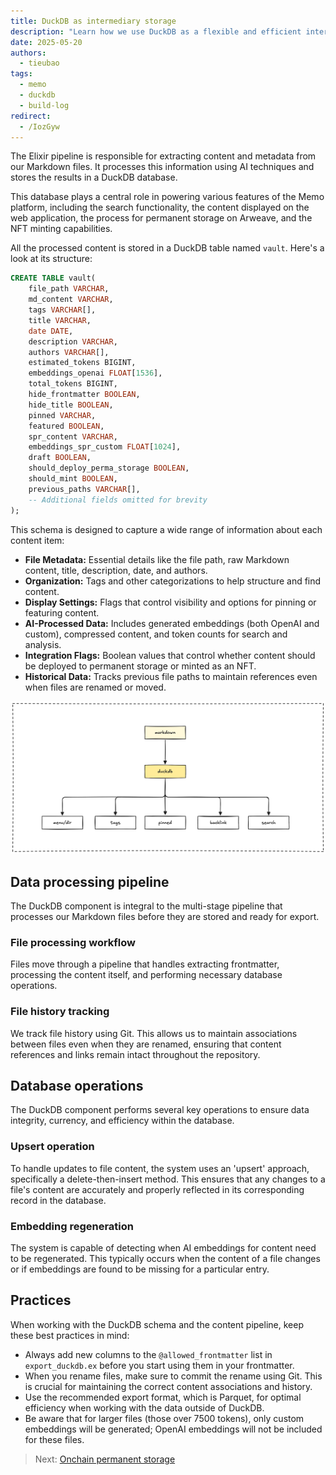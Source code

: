 ```yaml
---
title: DuckDB as intermediary storage
description: "Learn how we use DuckDB as a flexible and efficient intermediary storage solution in the Memo content pipeline."
date: 2025-05-20
authors:
  - tieubao
tags:
  - memo
  - duckdb
  - build-log
redirect:
  - /IozGyw
---
```


The Elixir pipeline is responsible for extracting content and metadata from our Markdown files. It processes this information using AI techniques and stores the results in a DuckDB database.

This database plays a central role in powering various features of the Memo platform, including the search functionality, the content displayed on the web application, the process for permanent storage on Arweave, and the NFT minting capabilities.

All the processed content is stored in a DuckDB table named `vault`. Here's a look at its structure:

```sql
CREATE TABLE vault(
    file_path VARCHAR, 
    md_content VARCHAR, 
    tags VARCHAR[], 
    title VARCHAR, 
    date DATE, 
    description VARCHAR, 
    authors VARCHAR[], 
    estimated_tokens BIGINT, 
    embeddings_openai FLOAT[1536], 
    total_tokens BIGINT,
    hide_frontmatter BOOLEAN,
    hide_title BOOLEAN,
    pinned VARCHAR,
    featured BOOLEAN,
    spr_content VARCHAR,
    embeddings_spr_custom FLOAT[1024],
    draft BOOLEAN,
    should_deploy_perma_storage BOOLEAN,
    should_mint BOOLEAN,
    previous_paths VARCHAR[],
    -- Additional fields omitted for brevity
);
```

This schema is designed to capture a wide range of information about each content item:

- **File Metadata:** Essential details like the file path, raw Markdown content, title, description, date, and authors.
- **Organization:** Tags and other categorizations to help structure and find content.
- **Display Settings:** Flags that control visibility and options for pinning or featuring content.
- **AI-Processed Data:** Includes generated embeddings (both OpenAI and custom), compressed content, and token counts for search and analysis.
- **Integration Flags:** Boolean values that control whether content should be deployed to permanent storage or minted as an NFT.
- **Historical Data:** Tracks previous file paths to maintain references even when files are renamed or moved.

![](assets/duckdb-intermediary.png)

## Data processing pipeline

The DuckDB component is integral to the multi-stage pipeline that processes our Markdown files before they are stored and ready for export.

### File processing workflow

Files move through a pipeline that handles extracting frontmatter, processing the content itself, and performing necessary database operations.

### File history tracking

We track file history using Git. This allows us to maintain associations between files even when they are renamed, ensuring that content references and links remain intact throughout the repository.

## Database operations

The DuckDB component performs several key operations to ensure data integrity, currency, and efficiency within the database.

### Upsert operation

To handle updates to file content, the system uses an 'upsert' approach, specifically a delete-then-insert method. This ensures that any changes to a file's content are accurately and properly reflected in its corresponding record in the database.

### Embedding regeneration

The system is capable of detecting when AI embeddings for content need to be regenerated. This typically occurs when the content of a file changes or if embeddings are found to be missing for a particular entry.

## Practices

When working with the DuckDB schema and the content pipeline, keep these best practices in mind:

- Always add new columns to the `@allowed_frontmatter` list in `export_duckdb.ex` before you start using them in your frontmatter.
- When you rename files, make sure to commit the rename using Git. This is crucial for maintaining the correct content associations and history.
- Use the recommended export format, which is Parquet, for optimal efficiency when working with the data outside of DuckDB.
- Be aware that for larger files (those over 7500 tokens), only custom embeddings will be generated; OpenAI embeddings will not be included for these files.

> Next: [Onchain permanent storage](onchain-permanent-storage.md)
